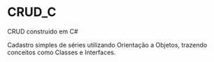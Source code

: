 # CRUD_C

CRUD construido em C#

Cadastro simples de séries utilizando Orientação a Objetos, trazendo conceitos como Classes e Interfaces.
